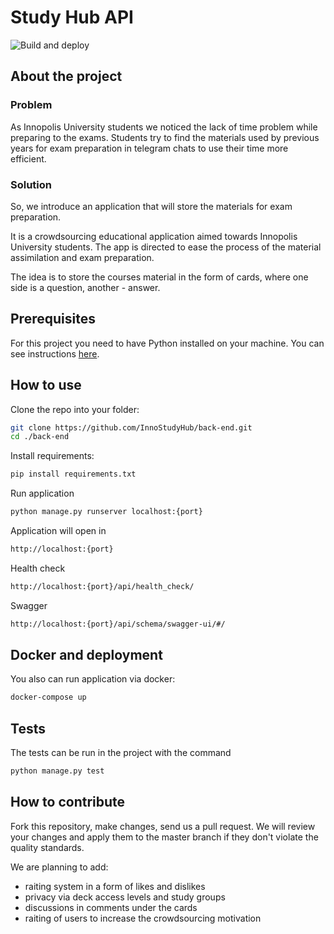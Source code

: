 # Study Hub API

![Build and deploy](https://github.com/InnoStudyHub/back-end/actions/workflows/studyhub_actions.yaml/badge.svg)

## About the project

### Problem

As Innopolis University students we noticed the lack of time problem while preparing to the exams. Students try to find the materials used by previous years for exam preparation in telegram chats to use their time more efficient.

### Solution

So, we introduce an application that will store the materials for exam preparation.

It is a crowdsourcing educational application aimed towards Innopolis University students. The app is directed to ease the process of the material assimilation and exam preparation.

The idea is to store the courses material in the form of cards, where one side is a question, another - answer.

## Prerequisites

For this project you need to have Python installed on your machine. You can see instructions [here](https://www.python.org/downloads/).

## How to use

Clone the repo into your folder:

```bash
git clone https://github.com/InnoStudyHub/back-end.git
cd ./back-end
```

Install requirements:
```bash
pip install requirements.txt
```

Run application
```bash
python manage.py runserver localhost:{port}
```

Application will open in
```bash
http://localhost:{port}
```

Health check
```bash
http://localhost:{port}/api/health_check/
```

Swagger
```bash
http://localhost:{port}/api/schema/swagger-ui/#/
```

## Docker and deployment

You also can run application via docker:

```bash
docker-compose up
```

## Tests

The tests can be run in the project with the command

```bash
python manage.py test
```

## How to contribute

Fork this repository, make changes, send us a pull request. We will review your changes and apply them to the master branch if they don't violate the quality standards.

We are planning to add:

- raiting system in a form of likes and dislikes
- privacy via deck access levels and study groups
- discussions in comments under the cards
- raiting of users to increase the crowdsourcing motivation
